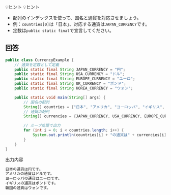 💡ヒント
💡ヒント
- 配列のインデックスを使って、国名と通貨を対応させましょう。
- 例：`countries[0]`は「日本」、対応する通貨は`JAPAN_CURRENCY`です。
- 定数は`public static final`で宣言してください。

## 回答
```java
public class CurrencyExample {
    // 通貨を定数として定義
    public static final String JAPAN_CURRENCY = "円";
    public static final String USA_CURRENCY = "ドル";
    public static final String EUROPE_CURRENCY = "ユーロ";
    public static final String UK_CURRENCY = "ポンド";
    public static final String KOREA_CURRENCY = "ウォン";

    public static void main(String[] args) {
        // 国名の配列
        String[] countries = {"日本", "アメリカ", "ヨーロッパ", "イギリス", "韓国"};
        // 通貨の配列
        String[] currencies = {JAPAN_CURRENCY, USA_CURRENCY, EUROPE_CURRENCY, UK_CURRENCY, KOREA_CURRENCY};

        // ループ処理で出力
        for (int i = 0; i < countries.length; i++) {
            System.out.println(countries[i] + "の通貨は" + currencies[i] + "です。");
        }
    }
}
```

出力内容
```java
日本の通貨は円です。
アメリカの通貨はドルです。
ヨーロッパの通貨はユーロです。
イギリスの通貨はポンドです。
韓国の通貨はウォンです。
```

